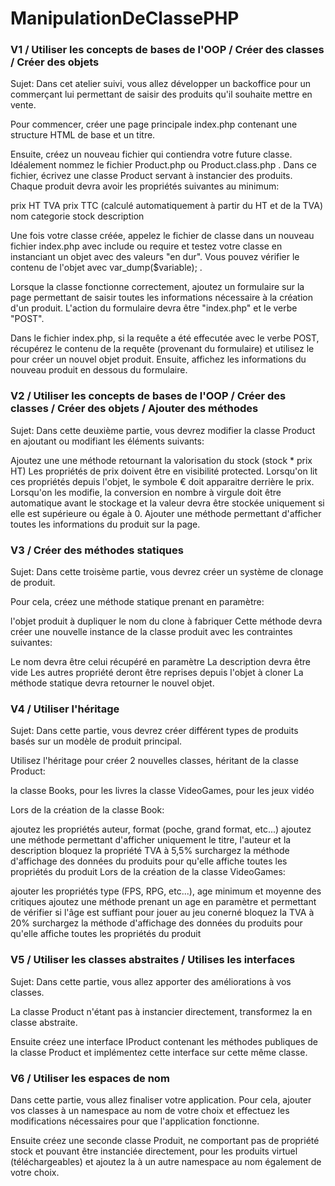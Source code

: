 # ManipulationDeClassePHP


### V1 / Utiliser les concepts de bases de l'OOP / Créer des classes / Créer des objets
 
Sujet:
Dans cet atelier suivi, vous allez développer un backoffice pour un commerçant lui permettant de saisir des produits qu'il souhaite mettre en vente.

Pour commencer, créer une page principale index.php contenant une structure HTML de base et un titre.

Ensuite, créez un nouveau fichier qui contiendra votre future classe. Idéalement nommez le fichier Product.php ou Product.class.php . Dans ce fichier, écrivez une classe Product servant à instancier des produits. Chaque produit devra avoir les propriétés suivantes au minimum:

prix HT
TVA
prix TTC (calculé automatiquement à partir du HT et de la TVA)
nom
categorie
stock
description
 
Une fois votre classe créée, appelez le fichier de classe dans un nouveau fichier index.php avec include ou require et testez votre classe en instanciant un objet avec des valeurs "en dur". Vous pouvez vérifier le contenu de l'objet avec var_dump($variable); .

Lorsque la classe fonctionne correctement, ajoutez un formulaire sur la page permettant de saisir toutes les informations nécessaire à la création d'un produit. L'action du formulaire devra être "index.php" et le verbe "POST".

Dans le fichier index.php, si la requête a été effecutée avec le verbe POST, récupérez le contenu de la requête (provenant du formulaire) et utilisez le pour créer un nouvel objet produit. Ensuite, affichez les informations du nouveau produit en dessous du formulaire.


### V2 / Utiliser les concepts de bases de l'OOP / Créer des classes / Créer des objets / Ajouter des méthodes

Sujet:
Dans cette deuxième partie, vous devrez modifier la classe Product en ajoutant ou modifiant les éléments suivants:

Ajoutez une une méthode retournant la valorisation du stock (stock * prix HT)
Les propriétés de prix doivent être en visibilité protected. Lorsqu'on lit ces propriétés depuis l'objet, le symbole € doit apparaitre derrière le prix. Lorsqu'on les modifie, la conversion en nombre à virgule doit être automatique avant le stockage et la valeur devra être stockée uniquement si elle est supérieure ou égale à 0.
Ajouter une méthode permettant d'afficher toutes les informations du produit sur la page.


### V3 / Créer des méthodes statiques

Sujet:
Dans cette troisème partie, vous devrez créer un système de clonage de produit.

Pour cela, créez une méthode statique prenant en paramètre:

l'objet produit à dupliquer
le nom du clone à fabriquer
Cette méthode devra créer une nouvelle instance de la classe produit avec les contraintes suivantes:

Le nom devra être celui récupéré en paramètre
La description devra être vide
Les autres propriété deront être reprises depuis l'objet à cloner
La méthode statique devra retourner le nouvel objet.


### V4 / Utiliser l'héritage

Sujet:
Dans cette partie, vous devrez créer différent types de produits basés sur un modèle de produit principal.

Utilisez l'héritage pour créer 2 nouvelles classes, héritant de la classe Product:

la classe Books, pour les livres
la classe VideoGames, pour les jeux vidéo

Lors de la création de la classe Book:

ajoutez les propriétés auteur, format (poche, grand format, etc...)
ajoutez une méthode permettant d'afficher uniquement le titre, l'auteur et la description
bloquez la propriété TVA à 5,5%
surchargez la méthode d'affichage des données du produits pour qu'elle affiche toutes les propriétés du produit
Lors de la création de la classe VideoGames:

ajouter les propriétés type (FPS, RPG, etc...), age minimum et moyenne des critiques
ajoutez une méthode prenant un age en paramètre et permettant de vérifier si l'âge est suffiant pour jouer au jeu conerné
bloquez la TVA à 20%
surchargez la méthode d'affichage des données du produits pour qu'elle affiche toutes les propriétés du produit


### V5 / Utiliser les classes abstraites / Utilises les interfaces

Sujet:
Dans cette partie, vous allez apporter des améliorations à vos classes.

La classe Product n'étant pas à instancier directement, transformez la en classe abstraite.

Ensuite créez une interface IProduct contenant les méthodes publiques de la classe Product et implémentez cette interface sur cette même classe.


### V6 / Utiliser les espaces de nom

Dans cette partie, vous allez finaliser votre application. Pour cela, ajouter vos classes à un namespace au nom de votre choix et effectuez les modifications nécessaires pour que l'application fonctionne. 

Ensuite créez une seconde classe Produit, ne comportant pas de propriété stock et pouvant être instanciée directement, pour les produits virtuel (téléchargeables) et ajoutez la à un autre namespace au nom également de votre choix.

